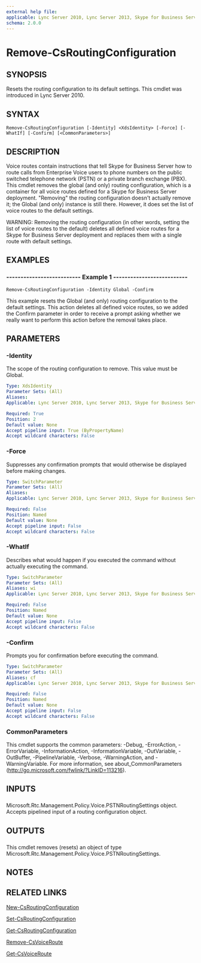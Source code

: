 ```yaml
---
external help file: 
applicable: Lync Server 2010, Lync Server 2013, Skype for Business Server 2015
schema: 2.0.0
---
```


# Remove-CsRoutingConfiguration

## SYNOPSIS
Resets the routing configuration to its default settings.
This cmdlet was introduced in Lync Server 2010.


## SYNTAX

```
Remove-CsRoutingConfiguration [-Identity] <XdsIdentity> [-Force] [-WhatIf] [-Confirm] [<CommonParameters>]
```

## DESCRIPTION
Voice routes contain instructions that tell Skype for Business Server how to route calls from Enterprise Voice users to phone numbers on the public switched telephone network (PSTN) or a private branch exchange (PBX).
This cmdlet removes the global (and only) routing configuration, which is a container for all voice routes defined for a Skype for Business Server deployment.
"Removing" the routing configuration doesn't actually remove it; the Global (and only) instance is still there.
However, it does set the list of voice routes to the default settings.

WARNING: Removing the routing configuration (in other words, setting the list of voice routes to the default) deletes all defined voice routes for a Skype for Business Server deployment and replaces them with a single route with default settings.


## EXAMPLES

### -------------------------- Example 1 --------------------------
```
Remove-CsRoutingConfiguration -Identity Global -Confirm
```

This example resets the Global (and only) routing configuration to the default settings.
This action deletes all defined voice routes, so we added the Confirm parameter in order to receive a prompt asking whether we really want to perform this action before the removal takes place.


## PARAMETERS

### -Identity
The scope of the routing configuration to remove.
This value must be Global.

```yaml
Type: XdsIdentity
Parameter Sets: (All)
Aliases: 
Applicable: Lync Server 2010, Lync Server 2013, Skype for Business Server 2015

Required: True
Position: 2
Default value: None
Accept pipeline input: True (ByPropertyName)
Accept wildcard characters: False
```

### -Force
Suppresses any confirmation prompts that would otherwise be displayed before making changes.

```yaml
Type: SwitchParameter
Parameter Sets: (All)
Aliases: 
Applicable: Lync Server 2010, Lync Server 2013, Skype for Business Server 2015

Required: False
Position: Named
Default value: None
Accept pipeline input: False
Accept wildcard characters: False
```

### -WhatIf
Describes what would happen if you executed the command without actually executing the command.

```yaml
Type: SwitchParameter
Parameter Sets: (All)
Aliases: wi
Applicable: Lync Server 2010, Lync Server 2013, Skype for Business Server 2015

Required: False
Position: Named
Default value: None
Accept pipeline input: False
Accept wildcard characters: False
```

### -Confirm
Prompts you for confirmation before executing the command.

```yaml
Type: SwitchParameter
Parameter Sets: (All)
Aliases: cf
Applicable: Lync Server 2010, Lync Server 2013, Skype for Business Server 2015

Required: False
Position: Named
Default value: None
Accept pipeline input: False
Accept wildcard characters: False
```

### CommonParameters
This cmdlet supports the common parameters: -Debug, -ErrorAction, -ErrorVariable, -InformationAction, -InformationVariable, -OutVariable, -OutBuffer, -PipelineVariable, -Verbose, -WarningAction, and -WarningVariable. For more information, see about_CommonParameters (http://go.microsoft.com/fwlink/?LinkID=113216).

## INPUTS

###  
Microsoft.Rtc.Management.Policy.Voice.PSTNRoutingSettings object.
Accepts pipelined input of a routing configuration object.

## OUTPUTS

###  
This cmdlet removes (resets) an object of type Microsoft.Rtc.Management.Policy.Voice.PSTNRoutingSettings.

## NOTES

## RELATED LINKS

[New-CsRoutingConfiguration]()

[Set-CsRoutingConfiguration]()

[Get-CsRoutingConfiguration]()

[Remove-CsVoiceRoute]()

[Get-CsVoiceRoute]()
